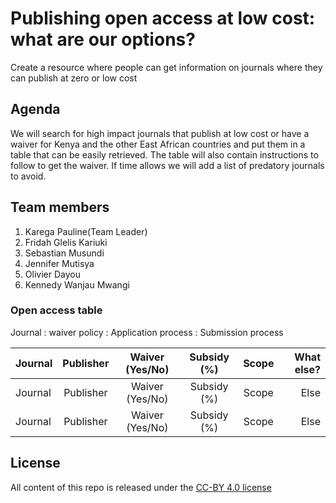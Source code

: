 # Publishing open access at low cost: what are our options?

Create a resource where people can get information on journals where they can publish at zero or low cost

## Agenda
We will search for high impact journals that publish at low cost or have a waiver for Kenya and the other East African countries and put them in a table that can be easily retrieved. The table will also contain instructions to follow to get the waiver. 
If time allows we will add a list of predatory journals to avoid. 

## Team members
1. Karega Pauline(Team Leader)
2. Fridah Glelis Kariuki
3. Sebastian Musundi
4. Jennifer Mutisya
5. Olivier Dayou
6. Kennedy Wanjau Mwangi

### Open access table
Journal : waiver policy : Application process  : Submission process
 
 
| Journal  | Publisher  | Waiver (Yes/No) | Subsidy (%) | Scope |What else?|
| :------------ |:---------------:| :-------------:|:------------:|:---------------:| -------------:|
| Journal  | Publisher  | Waiver (Yes/No) | Subsidy (%) | Scope |Else|
| Journal  | Publisher  | Waiver (Yes/No) | Subsidy (%) | Scope |Else|


## License
All content of this repo is released under the [CC-BY 4.0 license](https://creativecommons.org/licenses/by/4.0/legalcode)
